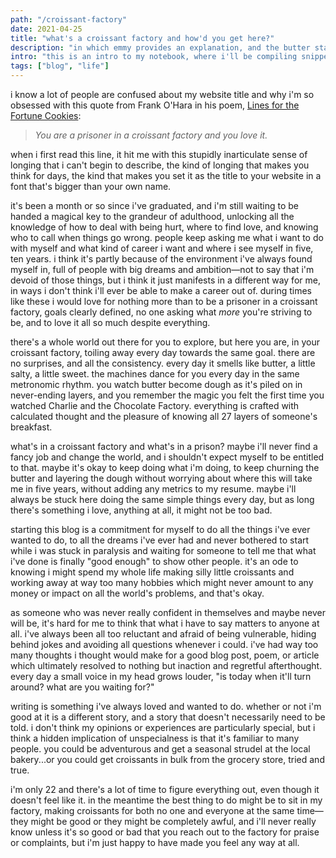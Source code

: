 ```yaml
---
path: "/croissant-factory"
date: 2021-04-25
title: "what's a croissant factory and how'd you get here?"
description: "in which emmy provides an explanation, and the butter starts folding"
intro: "this is an intro to my notebook, where i'll be compiling snippets of my thoughts and everything i've ever wanted to write. a big thank you to my friends for believing in me :')"
tags: ["blog", "life"]
---
```


i know a lot of people are confused about my website title and why i'm so obsessed with this quote from Frank O'Hara in his poem, [Lines for the Fortune Cookies](https://allpoetry.com/Lines-For-The-Fortune-Cookies):

>*You are a prisoner in a croissant factory and you love it.*

when i first read this line, it hit me with this stupidly inarticulate sense of longing that i can't begin to describe, the kind of longing that makes you think for days, the kind that makes you set it as the title to your website in a font that's bigger than your own name. 

it's been a month or so since i've graduated, and i'm still waiting to be handed a magical key to the grandeur of adulthood, unlocking all the knowledge of how to deal with being hurt, where to find love, and knowing who to call when things go wrong.  people keep asking me what i want to do with myself and what kind of career i want and where i see myself in five, ten years. i think it's partly because of the environment i've always found myself in, full of people with big dreams and ambition—not to say that i'm devoid of those things, but i think it just manifests in a different way for me, in ways i don't think i'll ever be able to make a career out of. during times like these i would love for nothing more than to be a prisoner in a croissant factory, goals clearly defined, no one asking what *more* you're striving to be, and to love it all so much despite everything. 

there's a whole world out there for you to explore, but here you are, in your croissant factory, toiling away every day towards the same goal. there are no surprises, and all the consistency. every day it smells like butter, a little salty, a little sweet. the machines dance for you every day in the same metronomic rhythm. you watch butter become dough as it's piled on in never-ending layers, and you remember the magic you felt the first time you watched Charlie and the Chocolate Factory. everything is crafted with calculated thought and the pleasure of knowing all 27 layers of someone's breakfast. 

what's in a croissant factory and what's in a prison? maybe i'll never find a fancy job and change the world, and i shouldn't expect myself to be entitled to that. maybe it's okay to keep doing what i'm doing, to keep churning the butter and layering the dough without worrying about where this will take me in five years, without adding any metrics to my resume. maybe i'll always be stuck here doing the same simple things every day, but as long there's something i love, anything at all, it might not be too bad. 

starting this blog is a commitment for myself to do all the things i've ever wanted to do, to all the dreams i've ever had and never bothered to start while i was stuck in paralysis and waiting for someone to tell me that what i've done is finally "good enough" to show other people. it's an ode to knowing i might spend my whole life making silly little croissants and working away at way too many hobbies which might never amount to any money or impact on all the world's problems, and that's okay.

as someone who was never really confident in themselves and maybe never will be, it's hard for me to think that what i have to say matters to anyone at all. i've always been all too reluctant and afraid of being vulnerable, hiding behind jokes and avoiding all questions whenever i could. i've had way too many thoughts i thought would make for a good blog post, poem, or article which ultimately resolved to nothing but inaction and regretful afterthought. every day a small voice in my head grows louder, "is today when it'll turn around? what are you waiting for?" 

writing is something i've always loved and wanted to do. whether or not i'm good at it is a different story, and a story that doesn't necessarily need to be told. i don't think my opinions or experiences are particularly special, but i think a hidden implication of unspecialness is that it's familiar to many people. you could be adventurous and get a seasonal strudel at the local bakery...or you could get croissants in bulk from the grocery store, tried and true.

i'm only 22 and there's a lot of time to figure everything out, even though it doesn't feel like it. in the meantime the best thing to do might be to sit in my factory, making croissants for both no one and everyone at the same time—they might be good or they might be completely awful, and i'll never really know unless it's so good or bad that you reach out to the factory for praise or complaints, but i'm just happy to have made you feel any way at all.